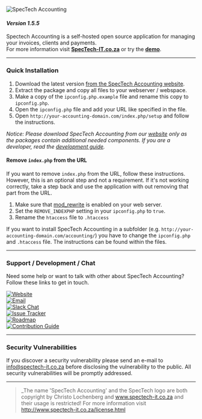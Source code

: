 ![SpecTech Accounting](http://www.spectech-it.co.za/assets/images/accounting-logo-400x156.png)
#### _Version 1.5.5_

Spectech Accounting is a self-hosted open source application for managing your invoices, clients and payments.    
For more information visit __[SpecTech-IT.co.za](http://www.spectech-it.co.za)__ or try the __[demo](http://demoacc.spectech-it.co.za/)__.

---

### Quick Installation

1. Download the latest version [from the SpecTech Accounting website](http://www.spectech-it.co.za/downloads.html).
2. Extract the package and copy all files to your webserver / webspace.
3. Make a copy of the `ipconfig.php.example` file and rename this copy to `ipconfig.php`.
4. Open the `ipconfig.php` file and add your URL like specified in the file.
5. Open `http://your-accounting-domain.com/index.php/setup` and follow the instructions.


_Notice: Please download SpecTech Accounting from our [website](http://www.spectech-it.co.za/downloads.html) only as the packages contain additional needed components. If you are a developer, read the [development guide](DEVELOPMENT.md)._

#### Remove `index.php` from the URL

If you want to remove `index.php` from the URL, follow these instructions. However, this is an optional step and not a requirement. If it's not working correctly, take a step back and use the application with out removing that part from the URL.

1. Make sure that [mod_rewrite](https://stackoverflow.com/questions/869092/how-to-enable-mod-rewrite-for-apache-2-2/5758551#5758551) is enabled on your web server.
2. Set the `REMOVE_INDEXPHP` setting in your `ipconfig.php` to `true`.
3. Rename the `htaccess` file to `.htaccess`

If you want to install SpecTech Accounting in a subfolder (e.g. `http://your-accounting-domain.com/accounting/`) you have to change the `ipconfig.php` and `.htaccess` file. The instructions can be found within the files.

---

### Support / Development / Chat

Need some help or want to talk with other about SpecTech Accounting? Follow these links to get in touch.

[![Website](https://img.shields.io/badge/Help%3A-Official%20Wiki-429ae1.svg)](http://www.spectech-it.co.za/contact.html)  
[![Email](https://img.shields.io/badge/Help%3A-Community%20Forums-429ae1.svg)](mailto:info@spectech-it.co.za)  
[![Slack Chat](https://img.shields.io/badge/Development%3A-Slack%20Chat-429ae1.svg)](https://invoiceplane-slack.herokuapp.com/)  
[![Issue Tracker](https://img.shields.io/badge/Development%3A-Issue%20Tracker-429ae1.svg)](https://development.invoiceplane.com/)  
[![Roadmap](https://img.shields.io/badge/Development%3A-Roadmap-429ae1.svg)](https://go.invoiceplane.com/roadmapv1)  
[![Contribution Guide](https://img.shields.io/badge/Development%3A-Contribution%20Guide-429ae1.svg)](CONTRIBUTING.md)  

---

### Security Vulnerabilities

If you discover a security vulnerability please send an e-mail to info@spectech-it.co.za before disclosing the vulnerability to the public.
All security vulnerabilities will be promptly addressed.

---

> _The name 'SpecTech Accounting' and the SpecTech logo are both copyright by Christo Lochenberg and www.spectech-it.co.za
and their usage is restricted! For more information visit http://www.spectech-it.co.za/license.html
